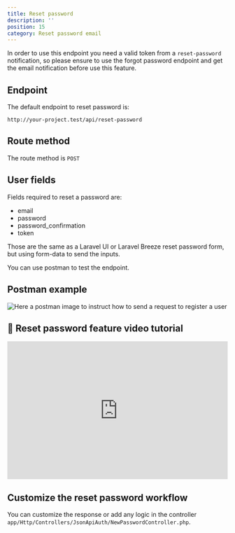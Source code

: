 ```yaml
---
title: Reset password
description: ''
position: 15
category: Reset password email
---
```


<alert type="warning">

In order to use this endpoint you need a valid token from a `reset-password` notification, so please ensure to use the forgot password endpoint and get the email notification before use this feature.

</alert>

## Endpoint

The default endpoint to reset password is:

```
http://your-project.test/api/reset-password
```

## Route method

The route method is `POST`

## User fields

Fields required to reset a password are:

- email
- password
- password_confirmation
- token

Those are the same as a Laravel UI or Laravel Breeze reset password form, but using form-data to send the inputs.

You can use postman to test the endpoint.

## Postman example

![Here a postman image to instruct how to send a request to register a user](/images/postman-reset-password-screenshot.png)

## 🍿 Reset password feature video tutorial

<iframe style="width: 100%" height="315" src="https://www.youtube.com/embed/yrKTAUezkkQ" frameborder="0" allow="accelerometer; autoplay; clipboard-write; encrypted-media; gyroscope; picture-in-picture" allowfullscreen></iframe>

## Customize the reset password workflow

You can customize the response or add any logic in the controller `app/Http/Controllers/JsonApiAuth/NewPasswordController.php`.
